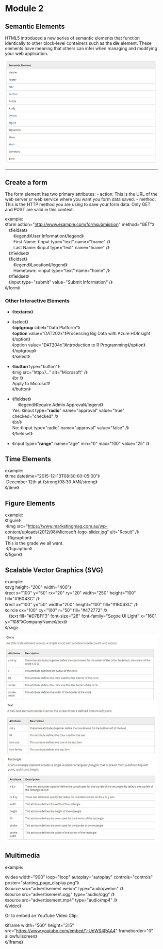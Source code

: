 # Module 2

## Semantic Elements

HTML5 introduced a new series of semantic elements that function identically to other block-level containers such as the **div** element. These elements have meaning that others can infer when managing and modifying your web application.

![alt text](https://github.com/yang0339/HTML-LearningMaterial/blob/master/semantic%20elements.PNG)

<hr/>

## Create a form

The form element has two primary attributes: - action: This is the URL of the web server or web service where you want you form data saved. - method: This is the HTTP method you are using to save your form data. Only GET and POST are valid in this context.

example:<br/>
《form action="http://www.example.com/formsubmission" method="GET"》<br/>
    《fieldset》<br/>
        《legend》User Information《/legend》<br/>
        First Name: 《input type="text" name="fname" /》<br/>
        Last Name: 《input type="text" name="lname" /》<br/>
    《/fieldset》 <br/>
    《fieldset》<br/>
        《legend》Location《/legend》<br/>
        Hometown: <input type="text" name="home" /》<br/>
    《/fieldset》<br/>
    《input type="submit" value="Submit Information" /》<br/>
《/form》<br/>

### Other Interactive Elements

* 《**textarea**》<br/>
* 《select》<br/>
    《**optgroup** label="Data Platform"》<br/>
       《**option** value="DAT202x"》Processing Big Data with Azure HDInsight《/option》<br/>
       《option value="DAT204x"》Introduction to R Programming《/option》<br/>
    《/optgroup》<br/>
  《/select》<br/>
  
* 《**button** type="button"》<br/>
    《img src="http://..." alt="Microsoft" /》<br/>
    《br /》<br/>
    Apply to Microsoft!<br/>
  《/button》<br/>
  
*  《fieldset》<br/>
      《legend》Require Admin Approval《/legend》<br/>
         Yes: 《input type="**radio**" name="approval" value="true" checked="checked" /》<br/>
         《br/》<br/>
         No: 《input type="radio" name="approval" value="false" /》<br/>
    《/fieldset》<br/>
    
*  《input type="**range**" name="age" min="0" max="100" value="25" /》<br/>



## Time Elements

example:<br/>
《time datetime="2015-12-13T08:30:00-05:00"》<br/>
    December 12th at 《strong》08:30 AM《/strong》<br/>
《/time》<br/>

## Figure Elements

example:<br/>
《figure》<br/>
    《img src="https://www.marketingmag.com.au/wp-content/uploads/2012/08/Microsoft-logo-slider.jpg" alt="Result" /》<br/>
    《figcaption》<br/>
        This is the grade we all want.<br/>
    《/figcaption》<br/>
《/figure》<br/>


## Scalable Vector Graphics (SVG)

example:<br/>
《svg height="200" width="400"》<br/>
    《rect x="100" y="50" rx="20" ry="20" width="250" height="100" fill="#1B043C" /》<br/>
    《rect x="100" y="50" width="200" height="100" fill="#1B043C" /》<br/>
    《circle cx="100" cy="100" r="50" fill="#472772" /》<br/>
    《text fill="#D7BFF3" font-size="28" font-family="Segoe UI Light" x="160" y="108"》CompanyName《/text》<br/>
《/svg>

![alt text](https://github.com/yang0339/HTML-LearningMaterial/blob/master/SVG%20syntax.jpg)


## Multimedia

example:<br/>

《video width="900" loop="loop" autoplay="autoplay" controls="controls" poster="starting_page_display.png"》<br/>
    《source src="advertisement.webm" type="audio/webm" /》<br/>
    《source src="advertisement.ogg" type="audio/ogg" /》<br/>
    《source src="advertisement.mp4" type="audio/mp4" /》<br/>
《/video》<br/>

Or to embed an YouTube Video Clip:<br/>

《iframe width="560" height="315" <br/>
  src="https://www.youtube.com/embed/1-UdWS4RAA4" frameborder="0" allowfullscreen》<br/>
《/iframe》<br/>

